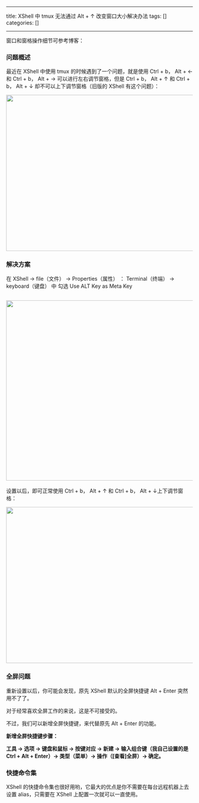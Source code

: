 
--- 
title:  XShell 中 tmux 无法通过 Alt + ↑ 改变窗口大小解决办法 
tags: []
categories: [] 

---
窗口和窗格操作细节可参考博客：

### 问题概述

最近在 XShell 中使用 tmux 的时候遇到了一个问题，就是使用 Ctrl + b， Alt + ← 和 Ctrl + b， Alt + → 可以进行左右调节窗格，但是 Ctrl + b， Alt + ↑ 和 Ctrl + b， Alt + ↓ 却不可以上下调节窗格（旧版的 XShell 有这个问题）：

<img alt="" height="421" src="https://img-blog.csdnimg.cn/d3e839461e5b471bb5a76a3b04642bf6.png?x-oss-process=image/watermark,type_d3F5LXplbmhlaQ,shadow_50,text_Q1NETiBATG9vb29raW5n,size_20,color_FFFFFF,t_70,g_se,x_16" width="1051">

### 解决方案

在 XShell -&gt; file（文件） -&gt; Properties（属性） ： Terminal（终端） -&gt; keyboard（键盘） 中 勾选 Use ALT Key as Meta Key

## <img alt="" height="486" src="https://img-blog.csdnimg.cn/3e87eae9b718463781ff020e012bcb86.png?x-oss-process=image/watermark,type_d3F5LXplbmhlaQ,shadow_50,text_Q1NETiBATG9vb29raW5n,size_18,color_FFFFFF,t_70,g_se,x_16" width="574">

设置以后，即可正常使用 Ctrl + b， Alt + ↑ 和 Ctrl + b， Alt + ↓上下调节窗格：

<img alt="" height="421" src="https://img-blog.csdnimg.cn/b92bf65b1d1d4eef8a5c8c65a1af24df.png?x-oss-process=image/watermark,type_d3F5LXplbmhlaQ,shadow_50,text_Q1NETiBATG9vb29raW5n,size_20,color_FFFFFF,t_70,g_se,x_16" width="1051">

### 全屏问题

重新设置以后，你可能会发现，原先 XShell 默认的全屏快捷键 Alt + Enter 突然用不了了。

对于经常喜欢全屏工作的来说，这是不可接受的。

不过，我们可以新增全屏快捷键，来代替原先 Alt + Enter 的功能。

**新增全屏快捷键步骤：**

**工具 -&gt; 选项 -&gt; 键盘和鼠标 -&gt; 按键对应 -&gt; 新建 -&gt; 输入组合键（我自己设置的是 Ctrl + Alt + Enter）-&gt; 类型（菜单）-&gt; 操作（[查看]全屏）-&gt; 确定。**

### 快捷命令集

XShell 的快捷命令集也很好用哟，它最大的优点是你不需要在每台远程机器上去设置 alias，只需要在 XShell 上配置一次就可以一直使用。
